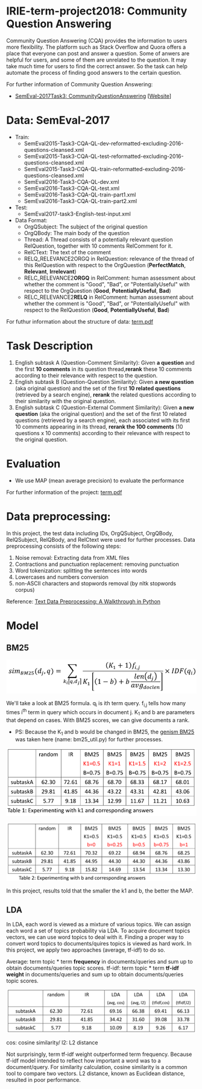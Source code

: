 # IRIE-term-project2018: Community Question Answering


Community Question Answering (CQA) provides the information to users more flexibility. The platform such as Stack Overflow and Quora offers a place that everyone can post and answer a question. Some of anwers are helpful for users, and some of them are unrelated to the question. It may take much time for users to find the correct answer. So the task can help automate the process of finding good answers to the certain question.

For further information of Community Question Answering:
 - [SemEval-2017Task3: CommunityQuestionAnswering](https://www.aclweb.org/anthology/S17-2003.pdf) [[Website](http://alt.qcri.org/semeval2017/task3/)]

# Data: SemEval-2017
 * Train:
    * SemEval2015-Task3-CQA-QL-dev-reformatted-excluding-2016-questions-cleansed.xml
    * SemEval2015-Task3-CQA-QL-test-reformatted-excluding-2016-questions-cleansed.xml
    * SemEval2015-Task3-CQA-QL-train-reformatted-excluding-2016-questions-cleansed.xml
    * SemEval2016-Task3-CQA-QL-dev.xml
    * SemEval2016-Task3-CQA-QL-test.xml
    * SemEval2016-Task3-CQA-QL-train-part1.xml
    * SemEval2016-Task3-CQA-QL-train-part2.xml
 * Test: 
     * SemEval2017-task3-English-test-input.xml
 * Data Format:
    * OrgQSubject: The subject of the original question
    * OrgQBody: The main body of the question
    * Thread: A Thread consists of a potentially relevant question RelQuestion, together with 10 comments RelComment for it.
    * RelCText: The text of the comment
    * RELQ_RELEVANCE2ORGQ in RelQuestion:  relevance of the thread of this RelQuestion with respect to the OrgQuestion (**PerfectMatch**, **Relevant**, **Irrelevant**)
    * RELC_RELEVANCE2**ORGQ** in RelComment:  human assessment about whether the comment is "Good", "Bad", or "PotentiallyUseful" with respect to the OrgQuestion (**Good**, **PotentiallyUseful**, **Bad**)
    * RELC_RELEVANCE2**RELQ** in RelComment: human assessment about whether the comment is "Good", "Bad", or "PotentiallyUseful" with respect to the RelQuestion (**Good**, **PotentiallyUseful**, **Bad**)

For futhur information about the structure of data: [term.pdf](https://github.com/lilinmail0523/IRIE-term-project2018/blob/master/term.pdf)

# Task Description
 1. English subtask A (Question-Comment Similarity): 
Given **a question** and the first **10 comments** in its question thread,**rerank** these 10 comments according to their relevance with respect to the question.
 2. English subtask B (Question-Question Similarity):
Given **a new question** (aka original question) and the set of the first **10 related questions** (retrieved by a search engine), **rerank** the related questions according to their similarity with the original question.
3. English subtask C (Question-External Comment Similarity):
Given **a new question** (aka the original question) and the set of the first 10 related questions (retrieved by a search engine), each associated with its first 10 comments appearing in its thread, **rerank the 100 comments** (10 questions x 10 comments) according to their relevance with respect to the original question.

# Evaluation
 *  We use MAP (mean average precision) to evaluate the performance

For further information of the project: [term.pdf](https://github.com/lilinmail0523/IRIE-term-project2018/blob/master/term.pdf)


# Data preprocessing:

In this project, the test data including IDs, OrgQSubject, OrgQBody, RelQSubject, RelQBody, and RelCtext were used for further processes. Data preprocessing consists of the following steps:
1. Noise removal: Extracting data from XML files
2. Contractions and punctuation replacement: removing punctuation
3. Word tokenization: splitting the sentences into words
4. Lowercases and numbers conversion
5. non-ASCII characters and stopwords removal (by nltk stopwords corpus)

Reference: [Text Data Preprocessing: A Walkthrough in Python](https://www.kdnuggets.com/2018/03/text-data-preprocessing-walkthrough-python.html)

# Model

## BM25

![BM25 formula](https://github.com/lilinmail0523/IRIE-term-project2018/blob/master/image/BM25.png)

We'll take a look at BM25 formula. q<sub>i</sub> is ith term query. f<sub>i,j</sub> tells how many times i<sup>th</sup> term in query which occurs in document j. K<sub>1</sub> and b are parameters that depend on cases. With BM25 scores, we can give documents a rank.

* PS: Because the K<sub>1</sub> and b would be changed in BM25, the [genism BM25](https://github.com/RaRe-Technologies/gensim/blob/develop/gensim/summarization/bm25.py) was taken here (name: bm25_util.py) for further processes.  

![BM25 result K1](https://github.com/lilinmail0523/IRIE-term-project2018/blob/master/image/BM25ResultK1.png)

![BM25 result b](https://github.com/lilinmail0523/IRIE-term-project2018/blob/master/image/BM25Resultb.png)

 In this project, results told that the smaller the k1 and b, the better the MAP.


## LDA
In LDA, each word is viewed as a mixture of various topics. We can assign each word a set of topics probability via LDA. To acquire document topics vectors, we can use word topics to deal with it. Finding a proper way to convert word topics to documents/quires topics is viewed as hard work. In this project, we apply two approaches (average, tf-idf) to do so.

Average: term topic * term **frequency** in documents/queries and sum up to obtain documents/queries topic scores.
tf-idf: term topic * term **tf-idf weight** in documents/queries and sum up to obtain documents/queries topic scores.

![LDA result b](https://github.com/lilinmail0523/IRIE-term-project2018/blob/master/image/LDAResult.png)

cos: cosine similarity/ l2: L2 distance

Not surprisingly, term tf-idf weight outperformed term frequency. Because tf-idf model intended to reflect how important a word was to a document/query. For similarity calculation, cosine similarity is a common tool to compare two vectors. L2 distance, known as Euclidean distance, resulted in poor performance.  
